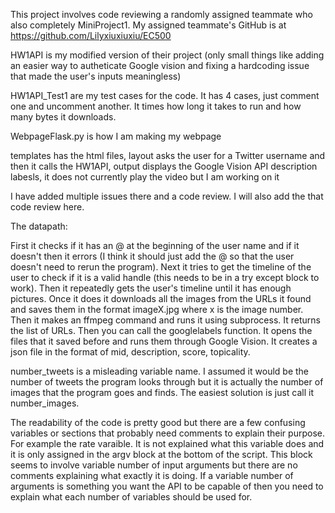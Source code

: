 This project involves code reviewing a randomly assigned teammate who also completely MiniProject1. My assigned teammate's GitHub is at
https://github.com/Lilyxiuxiuxiu/EC500

HW1API is my modified version of their project (only small things like adding an easier way to autheticate Google vision and fixing a hardcoding issue that made the user's inputs meaningless)

HW1API_Test1 are my test cases for the code. It has 4 cases, just comment one and uncomment another. It times how long it takes to run and how many bytes it downloads. 

WebpageFlask.py is how I am making my webpage

templates has the html files, layout asks the user for a Twitter username and then it calls the HW1API, output displays the Google Vision API description labesls, it does not currently play the video but I am working on it

I have added multiple issues there and a code review. I will also add the that code review here.

The datapath:

First it checks if it has an @ at the beginning of the user name and if it doesn't then it errors (I think it should just add the @ so that the user doesn't need to rerun the program). Next it tries to get the timeline of the user to check if it is a valid handle (this needs to be in a try except block to work). Then it repeatedly gets the user's timeline until it has enough pictures. Once it does it downloads all the images from the URLs it found and saves them in the format imageX.jpg where x is the image number. Then it makes an ffmpeg command and runs it using subprocess. It returns the list of URLs. Then you can call the googlelabels function. It opens the files that it saved before and runs them through Google Vision. It creates a json file in the format of mid, description, score, topicality.

number_tweets is a misleading variable name. I assumed it would be the number of tweets the program looks through but it is actually the number of images that the program goes and finds. The easiest solution is just call it number_images.

The readability of the code is pretty good but there are a few confusing variables or sections that probably need comments to explain their purpose. For example the rate varaible. It is not explained what this variable does and it is only assigned in the argv block at the bottom of the script. This block seems to involve variable number of input arguments but there are no comments explaining what exactly it is doing. If a variable number of arguments is something you want the API to be capable of then you need to explain what each number of variables should be used for.
